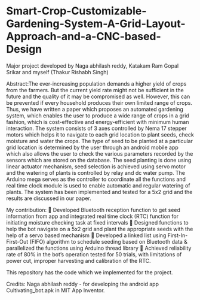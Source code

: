 # Smart-Crop-Customizable-Gardening-System-A-Grid-Layout-Approach-and-a-CNC-based-Design
Major project developed by Naga abhilash reddy, Katakam Ram Gopal Srikar and myself (Thakur Rishabh Singh)

Abstract:The ever-increasing population demands a higher yield of crops from the farmers. But the current yield rate might not be sufficient in the future and the quality of it may be compromised as well. However, this can be prevented if every household produces their own limited range of crops. Thus, we have written a paper which proposes an automated gardening system, which enables the user to produce a wide range of crops in a grid fashion, which is cost-effective and energy-efficient with minimum human interaction. The system consists of 3 axes controlled by Nema 17 stepper motors which helps it to navigate to each grid location to plant seeds, check moisture and water the crops. The type of seed to be planted at a particular grid location is determined by the user through an android mobile app which also allows the user to check the various parameters recorded by the sensors which are stored on the database. The seed planting is done using linear actuator mechanism, seed selection is achieved using servo motor and the watering of plants is controlled by relay and dc water pump. The Arduino mega serves as the controller to coordinate all the functions and real time clock module is used to enable automatic and regular watering of plants. The system has been implemented and tested for a 5x2 grid and the results are discussed in our paper.

My contribution:
 Developed Bluetooth reception function to get seed information from app and integrated real
time clock (RTC) function for initiating moisture checking task at fixed intervals
 Designed functions to help the bot navigate on a 5x2 grid and plant the appropriate seeds with
the help of a servo based mechanism
 Developed a linked list using First-In-First-Out (FIFO) algorithm to schedule seeding based
on Bluetooth data & parallelized the functions using Arduino thread library
 Achieved reliability rate of 80% in the bot’s operation tested for 50 trials, with limitations of
power cut, improper harvesting and calibration of the RTC.

This repository has the code which we implemented for the project.

Credits:
Naga abhilash reddy - for developing the android app Cultivating_bot.apk in MIT App Inventor.
